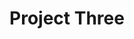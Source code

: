 ---
layout: project
permalink: project-three

title: Project Three
description: Lorem ipsum dolor sit amet consectetur
cover-image:
    url: https://source.unsplash.com/collection/1368747/986x700
    description: A nice cover image for my project.
---